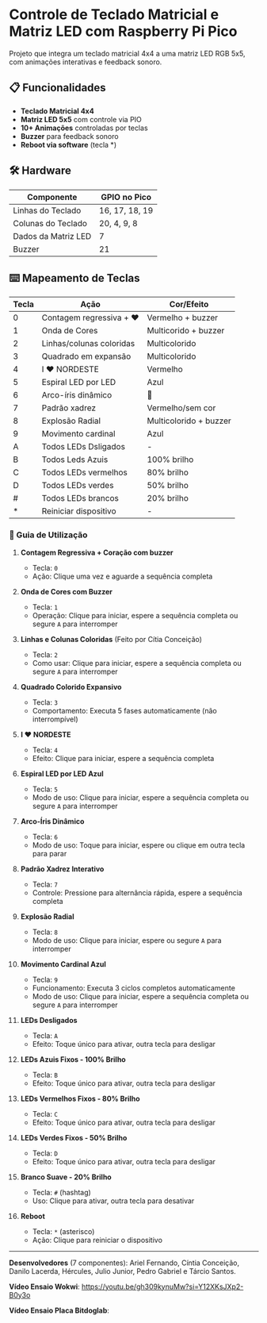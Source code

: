 # Controle de Teclado Matricial e Matriz LED com Raspberry Pi Pico

Projeto que integra um teclado matricial 4x4 a uma matriz LED RGB 5x5, com animações interativas e feedback sonoro.

## 📋 Funcionalidades
- **Teclado Matricial 4x4**
- **Matriz LED 5x5** com controle via PIO
- **10+ Animações** controladas por teclas
- **Buzzer** para feedback sonoro
- **Reboot via software** (tecla *)

## 🛠 Hardware
| Componente       | GPIO no Pico |
|------------------|--------------|
| Linhas do Teclado| 16, 17, 18, 19 | 
| Colunas do Teclado| 20, 4, 9, 8 |
| Dados da Matriz LED| 7          |
| Buzzer           | 21           |


## ⌨️ Mapeamento de Teclas
| Tecla | Ação                          | Cor/Efeito                 |
|-------|-------------------------------|----------------------------|
| 0     | Contagem regressiva + ❤️     | Vermelho + buzzer          |
| 1     | Onda de Cores                | Multicorido + buzzer        |
| 2     | Linhas/colunas coloridas     | Multicolorido               |
| 3     | Quadrado em expansão         | Multicolorido              |
| 4     | I ❤️ NORDESTE                | Vermelho                   |
| 5     | Espiral LED por LED          | Azul                       |
| 6     | Arco-íris dinâmico           | 🌈                         |
| 7     | Padrão xadrez                | Vermelho/sem cor           |
| 8     | Explosão Radial              | Multicolorido + buzzer     |
| 9     | Movimento cardinal           | Azul                       |
| A     | Todos LEDs Dsligados         | -                          |
| B     | Todos Leds Azuis             | 100% brilho                |
| C     | Todos LEDs vermelhos         | 80% brilho                 |
| D     | Todos LEDs verdes            | 50% brilho                 |
| #     | Todos LEDs brancos           | 20% brilho                 |
| *     | Reiniciar dispositivo        | -                          |

### 🎨 Guia de Utilização

1. **Contagem Regressiva + Coração com buzzer**  
   - Tecla: `0`  
   - Ação: Clique uma vez e aguarde a sequência completa

2. **Onda de Cores com Buzzer**  
   - Tecla: `1`  
   - Operação: Clique para iniciar, espere a sequência completa ou segure `A` para interromper

3. **Linhas e Colunas Coloridas** (Feito por Cítia Conceição)
   - Tecla: `2`  
   - Como usar: Clique para iniciar, espere a sequência completa ou segure `A` para interromper

4. **Quadrado Colorido Expansivo**  
   - Tecla: `3`  
   - Comportamento: Executa 5 fases automaticamente (não interrompível)

5. **I ❤️ NORDESTE**
    - Tecla: `4`  
    - Efeito: Clique para iniciar, espere a sequência completa

6. **Espiral LED por LED Azul**  
   - Tecla: `5`  
   - Modo de uso: Clique para iniciar, espere a sequência completa ou segure `A` para interromper

7. **Arco-Íris Dinâmico**  
   - Tecla: `6`  
   - Modo de uso: Toque para iniciar, espere ou clique em outra tecla para parar

8. **Padrão Xadrez Interativo**  
   - Tecla: `7`  
   - Controle: Pressione para alternância rápida, espere a sequência completa

9. **Explosão Radial**  
   - Tecla: `8`  
   - Modo de uso: Clique para iniciar, espere ou segure `A` para interromper

10. **Movimento Cardinal Azul**  
    - Tecla: `9`  
    - Funcionamento: Executa 3 ciclos completos automaticamente
    - Modo de uso: Clique para iniciar, espere a sequência completa ou segure `A` para interromper
11. **LEDs Desligados**  
    - Tecla: `A`  
    - Efeito: Toque único para ativar, outra tecla para desligar

12. **LEDs Azuis Fixos - 100% Brilho**
    - Tecla: `B`  
    - Efeito: Toque único para ativar, outra tecla para desligar

13. **LEDs Vermelhos Fixos - 80% Brilho**  
    - Tecla: `C`  
    - Efeito: Toque único para ativar, outra tecla para desligar

15. **LEDs Verdes Fixos - 50% Brilho**  
    - Tecla: `D`  
    - Efeito: Toque único para ativar, outra tecla para desligar

16. **Branco Suave - 20% Brilho**
    - Tecla: `#` (hashtag)  
    - Uso: Clique para ativar, outra tecla para desativar

19. **Reboot**  
    - Tecla: `*` (asterisco)  
    - Ação: Clique para reiniciar o dispositivo 
   
   --------------------------------------------------
**Desenvolvedores** (7 componentes): Ariel Fernando, Cíntia Conceição, Danilo Lacerda, Hércules, Julio Junior, Pedro Gabriel e Tárcio Santos.

**Vídeo Ensaio Wokwi**: https://youtu.be/gh309kynuMw?si=Y12XKsJXp2-B0y3o

**Vídeo Ensaio Placa Bitdoglab**: 
